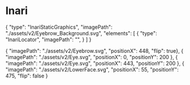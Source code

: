 # Inari
{
    "type": "InariStaticGraphics",
    "imagePath": "./assets/v2/Eyebrow_Background.svg",
    "elements": 
    [
        {
            "type": "InariLocator",
            "imagePath": "",
        }
    ]
}

{ "imagePath": "./assets/v2/Eyebrow.svg", "positionX": 448, "flip": true},
{ "imagePath": "./assets/v2/Eye.svg", "positionX": 0, "positionY": 200 },
{ "imagePath": "./assets/v2/Eye.svg", "positionX": 443, "positionY": 200 },
{ "imagePath": "./assets/v2/LowerFace.svg", "positionX": 55, "positionY": 475, "flip": false }
